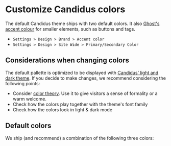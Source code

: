 <script setup>
  import SiteInput from '../../../components/SiteInput.vue';
  import Color from '../../../components/Color.vue'
</script>

# Customize Candidus colors

The default Candidus theme ships with two default colors. It also [Ghost's accent colour](https://ghost.org/help/branding-settings/) for smaller elements, such as buttons and tags.

- `Settings > Design > Brand > Accent color`
- `Settings > Design > Site Wide > Primary/Secondary Color`

<SiteInput path="ghost/#/settings/design"></SiteInput>

## Considerations when changing colors

The default pallette is optimized to be displayed with [Candidus' light and dark theme](../../features/theming.md). If you decide to make changes, we recommend considering the following points:

- Consider [color theory](https://en.wikipedia.org/wiki/Color_theory). Use it to give visitors a sense of formality or a warm welcome.
- Check how the colors play together with the theme's font family
- Check how the colors look in light & dark mode

## Default colors

We ship (and recommend) a combination of the following three colors:

<Color text="Primary Color: Dark Blue - Hex Code #3f4d63" color="#3f4d63"/>
<Color text="Secondary Color: Light Orange - Hex Code #f7c59f" color="#f7c59f"/>
<Color text="Ghost Accent Color: Light Blue - Hex Code #bdc5d4" color="#bdc5d4"/>

